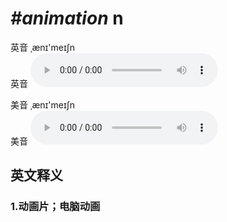 # ***\#animation*** n
英音 ˌænɪ'meɪʃn  
英音
<audio src="./media/animation1_AAC.aac" controls="controls"></audio>

美音 ˌænɪ'meɪʃn  
美音
<audio src="./media/animation1_AAC.aac" controls="controls"></audio>



  

英文释义
---
### 1.**动画片；电脑动画**  


